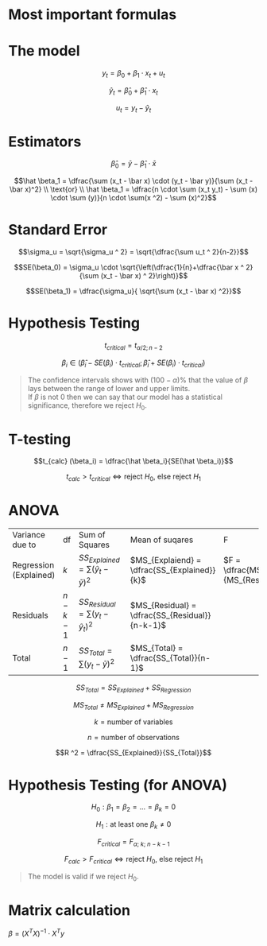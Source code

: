 # Most important formulas

# The model

$$y_t = \beta_0 + \beta_1 \cdot x_t + u_t$$

$$\hat y_t =\hat \beta_0 + \hat \beta_1 \cdot x_t$$

$$u_t = y_t - \hat y_t$$

# Estimators

$$\hat \beta_0 = \bar y - \hat \beta_1 \cdot \bar x$$

$$\hat \beta_1 = \dfrac{\sum (x_t - \bar x) \cdot (y_t - \bar y)}{\sum (x_t - \bar x)^2} \\ \text{or} \\ \hat \beta_1 = \dfrac{n \cdot \sum (x_t y_t) - \sum (x) \cdot \sum (y)}{n \cdot \sum(x ^2) - \sum (x)^2}$$

# Standard Error

$$\sigma_u = \sqrt{\sigma_u ^ 2} = \sqrt{\dfrac{\sum u_t ^ 2}{n-2}}$$

$$SE(\beta_0) = \sigma_u \cdot \sqrt{\left(\dfrac{1}{n}+\dfrac{\bar x ^ 2}{\sum (x_t - \bar x) ^ 2}\right)}$$

$$SE(\beta_1) = \dfrac{\sigma_u}{ \sqrt{\sum (x_t - \bar x) ^2}}$$

# Hypothesis Testing

$$t_{critical} = t_{\alpha / 2;n-2}$$

$$\beta_i \in (\hat \beta_i - SE(\beta_i) \cdot t_{critical}; \hat \beta_i + SE(\beta_i) \cdot t_{critical})$$

> The confidence intervals shows with $(100 - \alpha)\%$ that the value of $\beta$ lays between the range of lower and upper limits.  
> If $\beta$ is not 0 then we can say that our model has a statistical significance, therefore we reject $H_0$.

# T-testing

$$t_{calc} (\beta_i) = \dfrac{\hat \beta_i}{SE(\hat \beta_i)}$$

$$t_{calc} > t_{critical} \Leftrightarrow \text{reject } H_0 \text{, else reject } H_1$$

# ANOVA

|                        |           |                                               |                                                |                                             |
| ---------------------- | --------- | --------------------------------------------- | ---------------------------------------------- | ------------------------------------------- |
| Variance due to        | df        | Sum of Squares                                | Mean of suqares                                | F                                           |
| Regression (Explained) | $k$       | $SS_{Explained} = \sum (\hat y_t - \bar y)^2$ | $MS_{Explaiend} = \dfrac{SS_{Explained}}{k}$   | $F = \dfrac{MS_{Explained}}{MS_{Residual}}$ |
| Residuals              | $n-k - 1$ | $SS_{Residual} = \sum (y_t - \hat y_t)^2$     | $MS_{Residual} = \dfrac{SS_{Residual}}{n-k-1}$ |                                             |
| Total                  | $n-1$     | $SS_{Total} = \sum (y_t - \bar y) ^2$         | $MS_{Total} = \dfrac{SS_{Total}}{n-1}$         |                                             |

$$SS_{Total} = SS_{Explained} + SS_{Regression}$$

$$MS_{Total} \not= MS_{Explained} + MS_{Regression}$$

$$k = \text{number of variables}$$

$$n = \text{number of observations}$$

$$R ^2 = \dfrac{SS_{Explained}}{SS_{Total}}$$

# Hypothesis Testing (for ANOVA)

$$H_0: \beta_1 = \beta_2 = ... = \beta_k = 0$$

$$H_1: \text{at least one }\beta_k \not = 0$$

$$F_{critical} = F_{\alpha;\ k;\ n-k-1}$$

$$F_{calc} > F_{critical} \Leftrightarrow \text{reject } H_0 \text{, else reject } H_1$$

> The model is valid if we reject $H_0$.

# Matrix calculation

$\beta = (X ^ T X) ^ {-1} \cdot X ^ T y$
